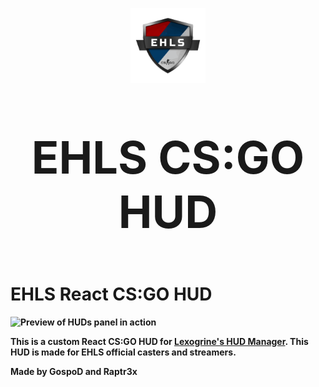 <p align="center">
	<p align="center"><img src="icon.png" alt="Logo" width="120" height="120"></p>
	<p align="center" style="font-weight:600; font-size: 72px"><strong>EHLS CS:GO HUD<strong></p>
</p>

# EHLS React CS:GO HUD

![Preview of HUDs panel in action](background.png)

This is a custom React CS:GO HUD for [Lexogrine's HUD Manager](https://github.com/lexogrine/hud-manager). This HUD is made for EHLS official casters and streamers.

Made by GospoD and Raptr3x
